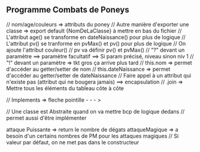 ## Programme Combats de Poneys

// nom/age/couleurs => attributs du poney
// Autre manière d'exporter une classe => export default {NomDeLaClasse} à mettre en bas du fichier
// L'attribut age() se transforme en dateNaissance() pour plus de logique
// L'attribut pv() se tranforme en pvMax() et pv() pour plus de logique
// On ajoute l'attribut couleur()
// pv va définir pv() et pvMax()
// "?" devant un paramètre ==> paramètre facultatif ==> Si param précisé, niveau sinon niv 1
// "!" devant un paramètre => tkt gros ça arrive plus tard
// this.nom => permet d'accéder au getter/setter de nom
// this.dateNaissance => permet d'accéder au getter/setter de dateNaissance
// Faire appel à un attribut qui n'existe pas (attribut qui ne bougera jamais) ==> encapsulation
// .join => Mettre tous les éléments du tableau côte à côte

// Implements => fleche pointille - - - >

// Une classe est Abstraite quand on va mettre bcp de logique dedans
// permet aussi d'être implémenter

attaque Puissante => return le nombre de dégats
attaqueMagique => a besoin d'un certains nombres de PM pour les attaques magiques
// Si valeur par défaut, on ne met pas dans le constructeur
